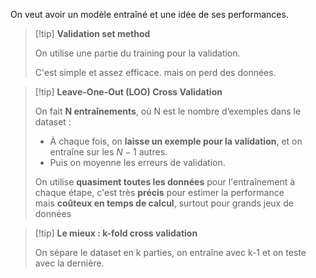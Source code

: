 On veut avoir un modèle entraîné et une idée de ses performances.

> [!tip] **Validation set method**
> 
> On utilise une partie du training pour la validation.
> 
> C'est simple et assez efficace.
> mais on perd des données.

> [!tip] **Leave-One-Out (LOO) Cross Validation**
> 
> On fait **N entraînements**, où N est le nombre d’exemples dans le dataset :
> - À chaque fois, on **laisse un exemple pour la validation**, et on entraîne sur les $N-1$ autres.
> - Puis on moyenne les erreurs de validation.
>   
> On utilise **quasiment toutes les données** pour l'entraînement à chaque étape, c'est très **précis** pour estimer la performance  
> mais **coûteux en temps de calcul**, surtout pour grands jeux de données

> [!tip] **Le mieux : k-fold cross validation**
> 
> On sépare le dataset en k parties, on entraîne avec k-1 et on teste avec la dernière.


